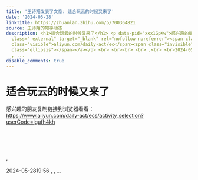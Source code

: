 ```yaml
---
title: '王诗翔发表了文章: 适合玩云的时候又来了'
date: '2024-05-28'
linkTitle: https://zhuanlan.zhihu.com/p/700364821
source: 王诗翔的知乎动态
description: <h1>适合玩云的时候又来了</h1> <p data-pid="xxx1GpKw">感兴趣的朋友复制链接到浏览器看看：<br><a href="https://www.aliyun.com/daily-act/ecs/activity_selection?userCode=igufh4kh"
  class=" external" target="_blank" rel="nofollow noreferrer"><span class="invisible">https://www.</span><span
  class="visible">aliyun.com/daily-act/ec</span><span class="invisible">s/activity_selection?userCode=igufh4kh</span><span
  class="ellipsis"></span></a></p> <br> <br><br> <br> ,<br> <br>2024-05-2819:56 ,
  , ...
disable_comments: true
---
```

<h1>适合玩云的时候又来了</h1> <p data-pid="xxx1GpKw">感兴趣的朋友复制链接到浏览器看看：<br><a href="https://www.aliyun.com/daily-act/ecs/activity_selection?userCode=igufh4kh" class=" external" target="_blank" rel="nofollow noreferrer"><span class="invisible">https://www.</span><span class="visible">aliyun.com/daily-act/ec</span><span class="invisible">s/activity_selection?userCode=igufh4kh</span><span class="ellipsis"></span></a></p> <br> <br><br> <br> ,<br> <br>2024-05-2819:56 , , ...
